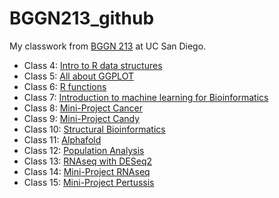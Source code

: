# BGGN213_github
My classwork from [BGGN 213](https://bioboot.github.io/bggn213_F24/) at UC San Diego.


- Class 4: [Intro to R data structures]()
- Class 5: [All about GGPLOT]()
- Class 6: [R functions]()
- Class 7: [Introduction to machine learning for Bioinformatics]()
- Class 8: [Mini-Project Cancer]()
- Class 9: [Mini-Project Candy]()
- Class 10: [Structural Bioinformatics]()
- Class 11: [Alphafold]()
- Class 12: [Population Analysis]()
- Class 13: [RNAseq with DESeq2]()
- Class 14: [Mini-Project RNAseq]()
- Class 15: [Mini-Project Pertussis]()